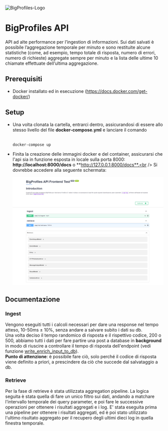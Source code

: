 ![BigProfiles-Logo](https://bigprofiles.com/wp-content/uploads/2021/02/logo_multicolor.png)
# BigProfiles API

API ad alte performance per l’ingestion di informazioni. Sui dati 
salvati è possibile l’aggregazione temporale per minuto e sono 
restituite alcune statistiche (come, ad esempio, tempo totale di risposta, numero di errori, numero 
di richieste) aggregate sempre per minuto e la lista delle ultime 10 chiamate effettuate dell’ultima 
aggregazione.

## Prerequisiti
- Docker installato ed in esecuzione (https://docs.docker.com/get-docker/)

## Setup

- Una volta clonata la cartella, entrarci dentro, assicurandosi di essere allo stesso livello del file **docker-compose.yml** e lanciare il comando

    ```

    docker-compose up

    ```
- Finita la creazione delle immagini docker e del container, assicurarsi che l'api sia in funzione esposta in locale sulla porta 8000: <br />
**http://localhost:8000/docs** o **http://127.0.0.1:8000/docs**.<br />
Si dovrebbe accedere alla seguente schermata:

    ![APIDocs](/resources/APIDocs.png)

## Documentazione
### **Ingest**
Vengono eseguiti tutti i calcoli necessari per dare una response nel tempo atteso, 10-50ms ± 10%, senza andare a salvare subito i dati su db. <br />
Una volta deciso il tempo randomico di risposta e il rispettivo codice, 200 o 500, abbiamo tutti i dati per fare partire una post a database in **background** in modo di riuscire a controllare il tempo di risposta dell'endpoint (vedi funzione [write_enrich_input_to_db](/backend/src/routes/ingest.py#write_enrich_input_to_db)).<br />
**Punto di attenzione**: è possibile fare ciò, solo perché il codice di risposta viene definito a priori, a prescindere da ciò che succede dal salvataggio a db.

### **Retrieve**
Per la fase di retrieve è stata utilizzata aggregation pipeline. La logica seguita è stata quella di fare un unico filtro sui dati, andando a matchare l'intervallo temporale dei query parameter, e poi fare le successive operazioni per ottenere i risultati aggregati e i log.
E' stata eseguita prima una pipeline per ottenere i risultati aggregati, ed è poi stato utilizzato l'ultimo risultato aggregato per il recupero degli ultimi dieci log in quella finestra temporale.
